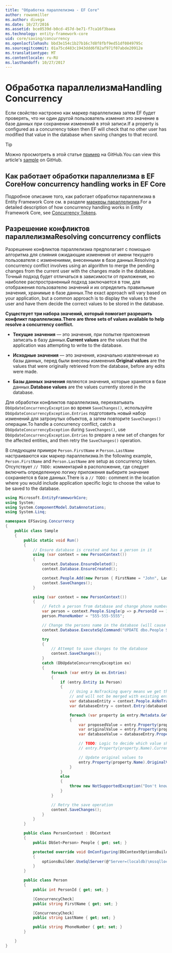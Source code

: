 ```yaml
---
title: "Обработка параллелизма - EF Core"
author: rowanmiller
ms.author: divega
ms.date: 10/27/2016
ms.assetid: bce0539d-b0cd-457d-be71-f7ca16f3baea
ms.technology: entity-framework-core
uid: core/saving/concurrency
ms.openlocfilehash: bbd3e154c1b27b16c7d8f8fbf9ed51df0849795c
ms.sourcegitcommit: 01a75cd483c1943ddd6f82af971f07abde20912e
ms.translationtype: MT
ms.contentlocale: ru-RU
ms.lasthandoff: 10/27/2017
---
```

# <a name="handling-concurrency"></a><span data-ttu-id="835c3-102">Обработка параллелизма</span><span class="sxs-lookup"><span data-stu-id="835c3-102">Handling Concurrency</span></span>

<span data-ttu-id="835c3-103">Если свойство настроено как маркер параллелизма затем EF будет проверять, что ни один другой пользователь изменил это значение в базе данных при сохранении изменений в этой записи.</span><span class="sxs-lookup"><span data-stu-id="835c3-103">If a property is configured as a concurrency token then EF will check that no other user has modified that value in the database when saving changes to that record.</span></span>

> [!TIP]  
> <span data-ttu-id="835c3-104">Можно просмотреть в этой статье [пример](https://github.com/aspnet/EntityFramework.Docs/tree/master/samples/core/Saving/Saving/Concurrency/) на GitHub.</span><span class="sxs-lookup"><span data-stu-id="835c3-104">You can view this article's [sample](https://github.com/aspnet/EntityFramework.Docs/tree/master/samples/core/Saving/Saving/Concurrency/) on GitHub.</span></span>

## <a name="how-concurrency-handling-works-in-ef-core"></a><span data-ttu-id="835c3-105">Как работает обработки параллелизма в EF Core</span><span class="sxs-lookup"><span data-stu-id="835c3-105">How concurrency handling works in EF Core</span></span>

<span data-ttu-id="835c3-106">Подробное описание того, как работает обработки параллелизма в Entity Framework Core см. в разделе [маркеры параллелизма](../modeling/concurrency.md).</span><span class="sxs-lookup"><span data-stu-id="835c3-106">For a detailed description of how concurrency handling works in Entity Framework Core, see [Concurrency Tokens](../modeling/concurrency.md).</span></span>

## <a name="resolving-concurrency-conflicts"></a><span data-ttu-id="835c3-107">Разрешение конфликтов параллелизма</span><span class="sxs-lookup"><span data-stu-id="835c3-107">Resolving concurrency conflicts</span></span>

<span data-ttu-id="835c3-108">Разрешение конфликтов параллелизма предполагает с помощью алгоритма для слияния ожидающие изменения от имени текущего пользователя с изменениями, внесенными в базе данных.</span><span class="sxs-lookup"><span data-stu-id="835c3-108">Resolving a concurrency conflict involves using an algorithm to merge the pending changes from the current user with the changes made in the database.</span></span> <span data-ttu-id="835c3-109">Точный подход будет отличаться в зависимости от приложения, но наиболее распространенный подход заключается в том, для отображения пользователю значений и их определить правильные значения, хранимые в базе данных.</span><span class="sxs-lookup"><span data-stu-id="835c3-109">The exact approach will vary based on your application, but a common approach is to display the values to the user and have them decide the correct values to be stored in the database.</span></span>

<span data-ttu-id="835c3-110">**Существует три набора значений, который помогает разрешить конфликт параллелизма.**</span><span class="sxs-lookup"><span data-stu-id="835c3-110">**There are three sets of values available to help resolve a concurrency conflict.**</span></span>

* <span data-ttu-id="835c3-111">**Текущие значения** — это значения, при попытке приложения записать в базу данных.</span><span class="sxs-lookup"><span data-stu-id="835c3-111">**Current values** are the values that the application was attempting to write to the database.</span></span>

* <span data-ttu-id="835c3-112">**Исходные значения** — это значения, изначально извлеченные из базы данных, перед были внесены изменения.</span><span class="sxs-lookup"><span data-stu-id="835c3-112">**Original values** are the values that were originally retrieved from the database, before any edits were made.</span></span>

* <span data-ttu-id="835c3-113">**Базы данных значения** являются значения, которые хранятся в базе данных.</span><span class="sxs-lookup"><span data-stu-id="835c3-113">**Database values** are the values currently stored in the database.</span></span>

<span data-ttu-id="835c3-114">Для обработки конфликтов параллелизма, перехватывать `DbUpdateConcurrencyException` во время `SaveChanges()`, используйте `DbUpdateConcurrencyException.Entries` подготовить новый набор изменений для затронутых объектов, а затем повторите `SaveChanges()` операции.</span><span class="sxs-lookup"><span data-stu-id="835c3-114">To handle a concurrency conflict, catch a `DbUpdateConcurrencyException` during `SaveChanges()`, use `DbUpdateConcurrencyException.Entries` to prepare a new set of changes for the affected entities, and then retry the `SaveChanges()` operation.</span></span>

<span data-ttu-id="835c3-115">В следующем примере `Person.FirstName` и `Person.LastName` настраиваются как маркер параллелизма.</span><span class="sxs-lookup"><span data-stu-id="835c3-115">In the following example, `Person.FirstName` and `Person.LastName` are setup as concurrency token.</span></span> <span data-ttu-id="835c3-116">Отсутствует `// TODO:` комментарий в расположение, где следует включить определенную логику приложения выберите значение сохраняется в базе данных.</span><span class="sxs-lookup"><span data-stu-id="835c3-116">There is a `// TODO:` comment in the location where you would include application specific logic to choose the value to be saved to the database.</span></span>

<!-- [!code-csharp[Main](samples/core/Saving/Saving/Concurrency/Sample.cs?highlight=53,54)] -->
``` csharp
using Microsoft.EntityFrameworkCore;
using System;
using System.ComponentModel.DataAnnotations;
using System.Linq;

namespace EFSaving.Concurrency
{
    public class Sample
    {
        public static void Run()
        {
            // Ensure database is created and has a person in it
            using (var context = new PersonContext())
            {
                context.Database.EnsureDeleted();
                context.Database.EnsureCreated();

                context.People.Add(new Person { FirstName = "John", LastName = "Doe" });
                context.SaveChanges();
            }

            using (var context = new PersonContext())
            {
                // Fetch a person from database and change phone number
                var person = context.People.Single(p => p.PersonId == 1);
                person.PhoneNumber = "555-555-5555";

                // Change the persons name in the database (will cause a concurrency conflict)
                context.Database.ExecuteSqlCommand("UPDATE dbo.People SET FirstName = 'Jane' WHERE PersonId = 1");

                try
                {
                    // Attempt to save changes to the database
                    context.SaveChanges();
                }
                catch (DbUpdateConcurrencyException ex)
                {
                    foreach (var entry in ex.Entries)
                    {
                        if (entry.Entity is Person)
                        {
                            // Using a NoTracking query means we get the entity but it is not tracked by the context
                            // and will not be merged with existing entities in the context.
                            var databaseEntity = context.People.AsNoTracking().Single(p => p.PersonId == ((Person)entry.Entity).PersonId);
                            var databaseEntry = context.Entry(databaseEntity);

                            foreach (var property in entry.Metadata.GetProperties())
                            {
                                var proposedValue = entry.Property(property.Name).CurrentValue;
                                var originalValue = entry.Property(property.Name).OriginalValue;
                                var databaseValue = databaseEntry.Property(property.Name).CurrentValue;

                                // TODO: Logic to decide which value should be written to database
                                // entry.Property(property.Name).CurrentValue = <value to be saved>;

                                // Update original values to
                                entry.Property(property.Name).OriginalValue = databaseEntry.Property(property.Name).CurrentValue;
                            }
                        }
                        else
                        {
                            throw new NotSupportedException("Don't know how to handle concurrency conflicts for " + entry.Metadata.Name);
                        }
                    }

                    // Retry the save operation
                    context.SaveChanges();
                }
            }
        }

        public class PersonContext : DbContext
        {
            public DbSet<Person> People { get; set; }

            protected override void OnConfiguring(DbContextOptionsBuilder optionsBuilder)
            {
                optionsBuilder.UseSqlServer(@"Server=(localdb)\mssqllocaldb;Database=EFSaving.Concurrency;Trusted_Connection=True;");
            }
        }

        public class Person
        {
            public int PersonId { get; set; }

            [ConcurrencyCheck]
            public string FirstName { get; set; }

            [ConcurrencyCheck]
            public string LastName { get; set; }

            public string PhoneNumber { get; set; }
        }

    }
}
```
